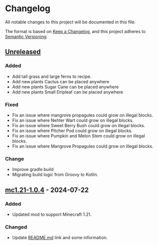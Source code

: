 # Changelog

All notable changes to this project will be documented in this file.

The format is based on [Keep a Changelog](https://keepachangelog.com/en/1.1.0/),
and this project adheres to [Semantic Versioning](https://semver.org/spec/v2.0.0.html).

## [Unreleased]

### Added

- Add tall grass and large ferns to recipe.
- Add new plants Cactus can be placed anywhere
- Add new plants Sugar Cane can be placed anywhere
- Add new plants Small Dripleaf can be placed anywhere

### Fixed

- Fix an issue where mangrove propagules could grow on illegal blocks.
- Fix an issue where Nehter Wart could grow on illegal blocks.
- Fix an issue where Sweet Berry Bush could grow on illegal blocks.
- Fix an issue where Pitcher Pod could grow on illegal blocks.
- Fix an issue where Pumpkin and Melon Stem could grow on illegal blocks.
- Fix an issue where Mangrove Propagules could grow on illegal blocks.

### Change

- Improve gradle build
- Migrating build logic from Groovy to Kotlin.

## [mc1.21-1.0.4] - 2024-07-22

### Added

- Updated mod to support Minecraft 1.21.

### Changed

- Update [README.md](https://github.com/wenwen357951/placeable-fabric/blob/main/README.md) link and some information.

[unreleased]: https://github.com/wenwen357951/placeable-fabric/compare/mc1.21-1.0.4...HEAD

[mc1.21-1.0.4]: https://github.com/wenwen357951/placeable-fabric/releases/tag/mc1.21-1.0.4
